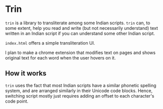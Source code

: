 # Trin

`trin` is a library to transliterate among some Indian scripts.
`trin` can, to some extent, help you read and write (but not necessarily understand)
text written in an Indian script if you can understand some other Indian script.

`index.html` offers a simple transliteration UI.

I plan to make a chrome extension that modifies text on pages and shows original text for each word
when the user hovers on it.

## How it works

`trin` uses the fact that most Indian scripts have a similar phonetic spelling system,
and are arranged similarly in their Unicode code blocks.
Hence, switching script mostly just requires adding an offset to each character's code point.

